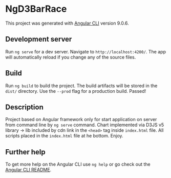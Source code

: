 # NgD3BarRace

This project was generated with [Angular CLI](https://github.com/angular/angular-cli) version 9.0.6.

## Development server

Run `ng serve` for a dev server. Navigate to `http://localhost:4200/`. The app will automatically reload if you change any of the source files.

## Build

Run `ng build` to build the project. The build artifacts will be stored in the `dist/` directory. Use the `--prod` flag for a production build. Passed!

## Description

Project based on Angular framework only for start application on server from command line by `ng serve` command. Chart implemented via D3JS v5 library -> lib included by cdn link in the `<head>` tag inside `index.html` file. All scripts placed in the `index.html` file at he bottom. Enjoy.

## Further help

To get more help on the Angular CLI use `ng help` or go check out the [Angular CLI README](https://github.com/angular/angular-cli/blob/master/README.md).
